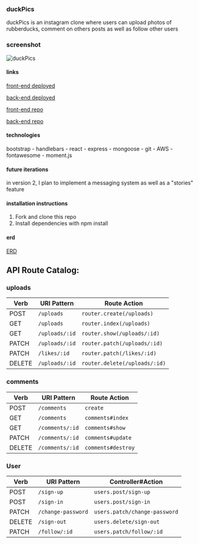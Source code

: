 ### duckPics

duckPics is an instagram clone where users can upload photos of rubberducks, comment on others posts as well as follow other users

### screenshot
![duckPics](https://i.imgur.com/mvKkpPD.png "duckPics")

#### links
[front-end deployed](https://mmarsden89.github.io/duckPics-client/#/)

[back-end deployed](https://duck-pics.herokuapp.com/)

[front-end repo](https://github.com/mmarsden89/duckPics-client)

[back-end repo](https://github.com/mmarsden89/duckPics-api)

#### technologies

bootstrap - handlebars - react - express - mongoose - git - AWS - fontawesome - moment.js

#### future iterations

in version 2, I plan to implement a messaging system as well as a "stories" feature

#### installation instructions

1. Fork and clone this repo
2. Install dependencies with npm install

#### erd
[ERD](https://i.imgur.com/mecmDeE.jpg)

## API Route Catalog:

### uploads
| Verb    | URI Pattern           | Route Action                    |
|---------|-----------------------|---------------------------------|
| POST    | `/uploads`           | `router.create(/uploads)`      |
| GET     | `/uploads`           | `router.index(/uploads)`       |
| GET     | `/uploads/:id`       | `router.show(/uploads/:id)`    |
| PATCH   | `/uploads/:id`       | `router.patch(/uploads/:id)`   |
| PATCH   | `/likes/:id`       | `router.patch(/likes/:id)`   |   |   |   |
| DELETE  | `/uploads/:id`       | `router.delete(/uploads/:id)`  |


### comments
| Verb    | URI Pattern           | Route Action      |
|---------|-----------------------|-------------------|
| POST    | `/comments`              | `create`          |
| GET     | `/comments`              | `comments#index`     |
| GET     | `/comments/:id`          | `comments#show`      |
| PATCH   | `/comments/:id`          | `comments#update`    |
| DELETE  | `/comments/:id`          | `comments#destroy`   |

### User
| Verb   | URI Pattern            | Controller#Action             |
|--------|------------------------|-------------------------------|
| POST   | `/sign-up`             | `users.post/sign-up`          |
| POST   | `/sign-in`             | `users.post/sign-in`          |
| PATCH  | `/change-password`     | `users.patch/change-password` |
| DELETE | `/sign-out`            | `users.delete/sign-out`       |
| PATCH | `/follow/:id`            | `users.patch/follow/:id`       |
